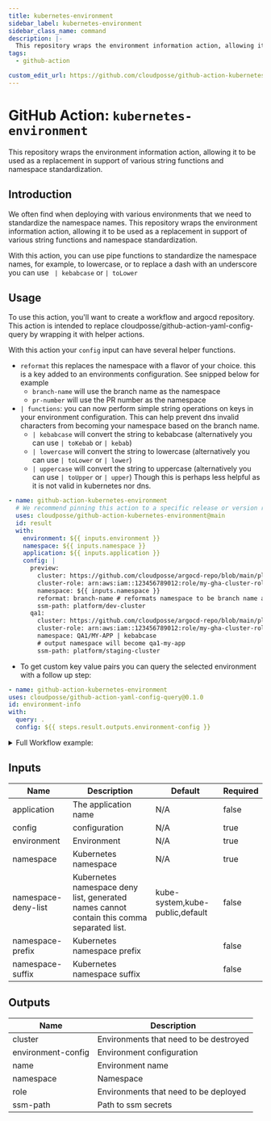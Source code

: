 ```yaml
---
title: kubernetes-environment
sidebar_label: kubernetes-environment
sidebar_class_name: command
description: |-
  This repository wraps the environment information action, allowing it to be used as a replacement in support of various string functions and namespace standardization.
tags:
  - github-action

custom_edit_url: https://github.com/cloudposse/github-action-kubernetes-environment/blob/main/README.yaml
---
```


# GitHub Action: `kubernetes-environment`
This repository wraps the environment information action, allowing it to be used as a replacement in support of various string functions and namespace standardization.




## Introduction

We often find when deploying with various environments that we need to standardize the namespace names. This repository wraps the environment information action, allowing it to be used as a replacement in support of various string functions and namespace standardization.

With this action, you can use pipe functions to standardize the namespace names, for example, to lowercase, or to replace a dash with an underscore you can use ` | kebabcase` or `| toLower`



## Usage


To use this action, you'll want to create a workflow and argocd repository.
This action is intended to replace cloudposse/github-action-yaml-config-query by wrapping it with helper actions.

With this action your `config` input can have several helper functions.

* `reformat` this replaces the namespace with a flavor of your choice. this is a key added to an environments configuration. See snipped below for example
  * `branch-name` will use the branch name as the namespace
  * `pr-number` will use the PR number as the namespace
* `| functions`: you can now perform simple string operations on keys in your environment configuration. This can help prevent dns invalid characters from becoming your namespace based on the branch name.
  * `| kebabcase` will convert the string to kebabcase (alternatively you can use `| toKebab` or `| kebab`)
  * `| lowercase` will convert the string to lowercase (alternatively you can use `| toLower` or `| lower`)
  * `| uppercase` will convert the string to uppercase (alternatively you can use `| toUpper` or `| upper`) Though this is perhaps less helpful as it is not valid in kubernetes nor dns.

```yaml
- name: github-action-kubernetes-environment
  # We recommend pinning this action to a specific release or version range to ensure stability
  uses: cloudposse/github-action-kubernetes-environment@main
  id: result
  with:
    environment: ${{ inputs.environment }}
    namespace: ${{ inputs.namespace }}
    application: ${{ inputs.application }}
    config: |
      preview:
        cluster: https://github.com/cloudposse/argocd-repo/blob/main/plat/ue2-dev/apps
        cluster-role: arn:aws:iam::123456789012:role/my-gha-cluster-role
        namespace: ${{ inputs.namespace }}
        reformat: branch-name # reformats namespace to be branch name as kebabcase, alternatively use `pr-number` here for `pr-123` as your namespace
        ssm-path: platform/dev-cluster
      qa1:
        cluster: https://github.com/cloudposse/argocd-repo/blob/main/plat/ue2-staging/apps
        cluster-role: arn:aws:iam::123456789012:role/my-gha-cluster-role
        namespace: QA1/MY-APP | kebabcase
        # output namespace will become qa1-my-app
        ssm-path: platform/staging-cluster
  ```

* To get custom key value pairs you can query the selected environment with a follow up step:
      
```yaml
- name: github-action-kubernetes-environment
uses: cloudposse/github-action-yaml-config-query@0.1.0
id: environment-info
with:
  query: .
  config: ${{ steps.result.outputs.environment-config }}
```

<details><summary>  Full Workflow example:</summary>

```yaml
name: github-action-kubernetes-environment
description: 'Get information about environment'
inputs:
  environment:
    description: "Environment name"
    required: true
  application:
    description: "The application name"
    required: false
  namespace:
    description: "Namespace name"
    required: true
outputs:
  name:
    description: "Environment name"
    value: ${{ inputs.environment }}
  region:
    description: "Default AWS Region"
    value: us-east-2
  role:
    description: "Environments that need to be deployed"
    value: ${{ steps.result.outputs.role }}
  cluster:
    description: "Environments that need to be destroyed"
    value: ${{ steps.result.outputs.cluster }}
  namespace:
    description: "Namespace"
    value: ${{ steps.result.outputs.namespace }}
  ssm-path:
    description: "Path to ssm secrets"
    value: ${{ steps.result.outputs.ssm-path }}

runs:
  using: "composite"
  steps:
    - name: github-action-kubernetes-environment
      # We recommend pinning this action to a specific release or version range to ensure stability
      uses: cloudposse/github-action-kubernetes-environment@main
      id: result
      with:
        environment: ${{ inputs.environment }}
        namespace: ${{ inputs.namespace }}
        application: ${{ inputs.application }}
        config: |
          preview:
            cluster: https://github.com/cloudposse/argocd-repo/blob/main/plat/ue2-dev/apps
            cluster-role: arn:aws:iam::123456789012:role/my-gha-cluster-role
            namespace: ${{ inputs.namespace }}
            ssm-path: platform/dev-cluster
            reformat: branch-name
          qa1:
            cluster: https://github.com/cloudposse/argocd-repo/blob/main/plat/ue2-staging/apps
            cluster-role: arn:aws:iam::123456789012:role/my-gha-cluster-role
            namespace: qa1
            ssm-path: platform/staging-cluster
          qa2:
            cluster: https://github.com/cloudposse/argocd-repo/blob/main/plat/ue2-staging/apps
            cluster-role: arn:aws:iam::123456789012:role/my-gha-cluster-role
            namespace: qa2
            ssm-path: platform/staging-cluster
          qa3:
            cluster: https://github.com/cloudposse/argocd-repo/blob/main/plat/ue2-staging/apps
            cluster-role: arn:aws:iam::123456789012:role/my-gha-cluster-role
            namespace: qa3
            ssm-path: platform/staging-cluster
          qa4:
            cluster: https://github.com/cloudposse/argocd-repo/blob/main/plat/ue2-staging/apps
            cluster-role: arn:aws:iam::123456789012:role/my-gha-cluster-role
            namespace: qa4
            ssm-path: platform/staging-cluster
          
          production:
            cluster: https://github.com/athoteldev/argocd-deploy-prod/blob/main/plat/ue2-prod/apps
            cluster-role: arn:aws:iam::123456789012:role/my-gha-cluster-role
            namespace: production
            ssm-path: platform/prod-cluster
          
          staging:
            cluster: https://github.com/cloudposse/argocd-repo/blob/main/plat/ue2-staging/apps
            cluster-role: arn:aws:iam::123456789012:role/my-gha-cluster-role
            namespace: staging
            ssm-path: platform/staging-cluster
          
          sandbox:
            cluster: https://github.com/cloudposse/argocd-repo/blob/main/plat/ue2-sandbox/apps
            cluster-role: arn:aws:iam::123456789012:role/my-gha-cluster-role
            namespace: sandbox
            ssm-path: platform/sandbox-cluster

          dev:
            cluster: https://github.com/cloudposse/argocd-repo/blob/main/plat/ue2-dev/apps
            cluster-role: arn:aws:iam::123456789012:role/my-gha-cluster-role
            namespace: dev  
            ssm-path: platform/dev-cluster
```

</details>






<!-- markdownlint-disable -->

## Inputs

| Name | Description | Default | Required |
|------|-------------|---------|----------|
| application | The application name | N/A | false |
| config | configuration | N/A | true |
| environment | Environment | N/A | true |
| namespace | Kubernetes namespace | N/A | true |
| namespace-deny-list | Kubernetes namespace deny list, generated names cannot contain this comma separated list. | kube-system,kube-public,default | false |
| namespace-prefix | Kubernetes namespace prefix |  | false |
| namespace-suffix | Kubernetes namespace suffix |  | false |


## Outputs

| Name | Description |
|------|-------------|
| cluster | Environments that need to be destroyed |
| environment-config | Environment configuration |
| name | Environment name |
| namespace | Namespace |
| role | Environments that need to be deployed |
| ssm-path | Path to ssm secrets |
<!-- markdownlint-restore -->

